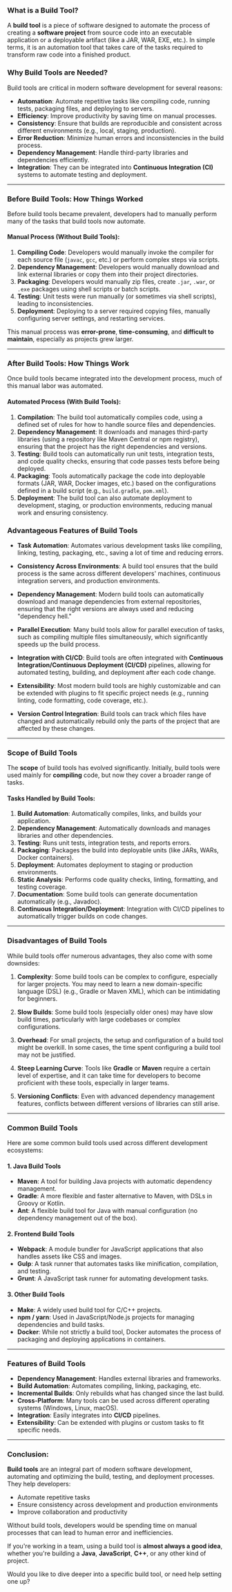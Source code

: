 ### **What is a Build Tool?**

A **build tool** is a piece of software designed to automate the process of creating a **software project** from source code into an executable application or a deployable artifact (like a JAR, WAR, EXE, etc.). In simple terms, it is an automation tool that takes care of the tasks required to transform raw code into a finished product.

### **Why Build Tools are Needed?**

Build tools are critical in modern software development for several reasons:

* **Automation**: Automate repetitive tasks like compiling code, running tests, packaging files, and deploying to servers.
* **Efficiency**: Improve productivity by saving time on manual processes.
* **Consistency**: Ensure that builds are reproducible and consistent across different environments (e.g., local, staging, production).
* **Error Reduction**: Minimize human errors and inconsistencies in the build process.
* **Dependency Management**: Handle third-party libraries and dependencies efficiently.
* **Integration**: They can be integrated into **Continuous Integration (CI)** systems to automate testing and deployment.

---

### **Before Build Tools: How Things Worked**

Before build tools became prevalent, developers had to manually perform many of the tasks that build tools now automate.

#### Manual Process (Without Build Tools):

1. **Compiling Code**: Developers would manually invoke the compiler for each source file (`javac`, `gcc`, etc.) or perform complex steps via scripts.
2. **Dependency Management**: Developers would manually download and link external libraries or copy them into their project directories.
3. **Packaging**: Developers would manually zip files, create `.jar`, `.war`, or `.exe` packages using shell scripts or batch scripts.
4. **Testing**: Unit tests were run manually (or sometimes via shell scripts), leading to inconsistencies.
5. **Deployment**: Deploying to a server required copying files, manually configuring server settings, and restarting services.

This manual process was **error-prone**, **time-consuming**, and **difficult to maintain**, especially as projects grew larger.

---

### **After Build Tools: How Things Work**

Once build tools became integrated into the development process, much of this manual labor was automated.

#### Automated Process (With Build Tools):

1. **Compilation**: The build tool automatically compiles code, using a defined set of rules for how to handle source files and dependencies.
2. **Dependency Management**: It downloads and manages third-party libraries (using a repository like Maven Central or npm registry), ensuring that the project has the right dependencies and versions.
3. **Testing**: Build tools can automatically run unit tests, integration tests, and code quality checks, ensuring that code passes tests before being deployed.
4. **Packaging**: Tools automatically package the code into deployable formats (JAR, WAR, Docker images, etc.) based on the configurations defined in a build script (e.g., `build.gradle`, `pom.xml`).
5. **Deployment**: The build tool can also automate deployment to development, staging, or production environments, reducing manual work and ensuring consistency.

### **Advantageous Features of Build Tools**

* **Task Automation**: Automates various development tasks like compiling, linking, testing, packaging, etc., saving a lot of time and reducing errors.

* **Consistency Across Environments**: A build tool ensures that the build process is the same across different developers' machines, continuous integration servers, and production environments.

* **Dependency Management**: Modern build tools can automatically download and manage dependencies from external repositories, ensuring that the right versions are always used and reducing "dependency hell."

* **Parallel Execution**: Many build tools allow for parallel execution of tasks, such as compiling multiple files simultaneously, which significantly speeds up the build process.

* **Integration with CI/CD**: Build tools are often integrated with **Continuous Integration/Continuous Deployment (CI/CD)** pipelines, allowing for automated testing, building, and deployment after each code change.

* **Extensibility**: Most modern build tools are highly customizable and can be extended with plugins to fit specific project needs (e.g., running linting, code formatting, code coverage, etc.).

* **Version Control Integration**: Build tools can track which files have changed and automatically rebuild only the parts of the project that are affected by these changes.

---

### **Scope of Build Tools**

The **scope** of build tools has evolved significantly. Initially, build tools were used mainly for **compiling** code, but now they cover a broader range of tasks.

#### Tasks Handled by Build Tools:

1. **Build Automation**: Automatically compiles, links, and builds your application.
2. **Dependency Management**: Automatically downloads and manages libraries and other dependencies.
3. **Testing**: Runs unit tests, integration tests, and reports errors.
4. **Packaging**: Packages the build into deployable units (like JARs, WARs, Docker containers).
5. **Deployment**: Automates deployment to staging or production environments.
6. **Static Analysis**: Performs code quality checks, linting, formatting, and testing coverage.
7. **Documentation**: Some build tools can generate documentation automatically (e.g., Javadoc).
8. **Continuous Integration/Deployment**: Integration with CI/CD pipelines to automatically trigger builds on code changes.

---

### **Disadvantages of Build Tools**

While build tools offer numerous advantages, they also come with some downsides:

1. **Complexity**: Some build tools can be complex to configure, especially for larger projects. You may need to learn a new domain-specific language (DSL) (e.g., Gradle or Maven XML), which can be intimidating for beginners.

2. **Slow Builds**: Some build tools (especially older ones) may have slow build times, particularly with large codebases or complex configurations.

3. **Overhead**: For small projects, the setup and configuration of a build tool might be overkill. In some cases, the time spent configuring a build tool may not be justified.

4. **Steep Learning Curve**: Tools like **Gradle** or **Maven** require a certain level of expertise, and it can take time for developers to become proficient with these tools, especially in larger teams.

5. **Versioning Conflicts**: Even with advanced dependency management features, conflicts between different versions of libraries can still arise.

---

### **Common Build Tools**

Here are some common build tools used across different development ecosystems:

#### **1. Java Build Tools**

* **Maven**: A tool for building Java projects with automatic dependency management.
* **Gradle**: A more flexible and faster alternative to Maven, with DSLs in Groovy or Kotlin.
* **Ant**: A flexible build tool for Java with manual configuration (no dependency management out of the box).

#### **2. Frontend Build Tools**

* **Webpack**: A module bundler for JavaScript applications that also handles assets like CSS and images.
* **Gulp**: A task runner that automates tasks like minification, compilation, and testing.
* **Grunt**: A JavaScript task runner for automating development tasks.

#### **3. Other Build Tools**

* **Make**: A widely used build tool for C/C++ projects.
* **npm / yarn**: Used in JavaScript/Node.js projects for managing dependencies and build tasks.
* **Docker**: While not strictly a build tool, Docker automates the process of packaging and deploying applications in containers.

---

### **Features of Build Tools**

* **Dependency Management**: Handles external libraries and frameworks.
* **Build Automation**: Automates compiling, linking, packaging, etc.
* **Incremental Builds**: Only rebuilds what has changed since the last build.
* **Cross-Platform**: Many tools can be used across different operating systems (Windows, Linux, macOS).
* **Integration**: Easily integrates into **CI/CD** pipelines.
* **Extensibility**: Can be extended with plugins or custom tasks to fit specific needs.

---

### **Conclusion:**

**Build tools** are an integral part of modern software development, automating and optimizing the build, testing, and deployment processes. They help developers:

* Automate repetitive tasks
* Ensure consistency across development and production environments
* Improve collaboration and productivity

Without build tools, developers would be spending time on manual processes that can lead to human error and inefficiencies.

If you're working in a team, using a build tool is **almost always a good idea**, whether you're building a **Java**, **JavaScript**, **C++**, or any other kind of project.

Would you like to dive deeper into a specific build tool, or need help setting one up?
